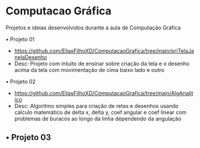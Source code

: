 # Computacao Gráfica
Projetos e ideias desenvolvidos durante a aula de Computação Gráfica

• Projeto 01
- https://github.com/EliasFilhoXD/ComputacaoGrafica/tree/main/prjTelaJanelaDesenho
- Desc: Projeto com intuito de ensinar sobre criação da tela e o desenho acima da tela com movimentação de cima baixo lado e outro

• Projeto 02
- https://github.com/EliasFilhoXD/ComputacaoGrafica/tree/main/AlgAnalitico
- Desc: Algoritmo simples para criação de retas e desenhos usando cálculo matemático de delta x, delta y, coef angular e coef linear com problemas de buracos ao longo da linha dependendo da angulação

• Projeto 03
- 

